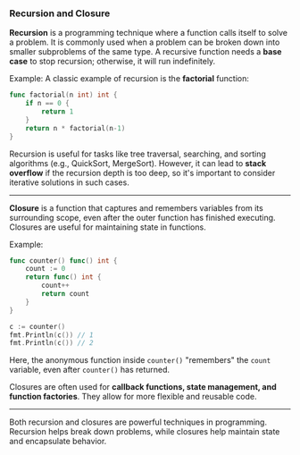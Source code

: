 ### Recursion and Closure  

**Recursion** is a programming technique where a function calls itself to solve a problem. It is commonly used when a problem can be broken down into smaller subproblems of the same type. A recursive function needs a **base case** to stop recursion; otherwise, it will run indefinitely.  

Example: A classic example of recursion is the **factorial** function:  

```go
func factorial(n int) int {
    if n == 0 {
        return 1
    }
    return n * factorial(n-1)
}
```
Recursion is useful for tasks like tree traversal, searching, and sorting algorithms (e.g., QuickSort, MergeSort). However, it can lead to **stack overflow** if the recursion depth is too deep, so it's important to consider iterative solutions in such cases.  

---

**Closure** is a function that captures and remembers variables from its surrounding scope, even after the outer function has finished executing. Closures are useful for maintaining state in functions.  

Example:  

```go
func counter() func() int {
    count := 0
    return func() int {
        count++
        return count
    }
}

c := counter()
fmt.Println(c()) // 1
fmt.Println(c()) // 2
```

Here, the anonymous function inside `counter()` "remembers" the `count` variable, even after `counter()` has returned.  

Closures are often used for **callback functions, state management, and function factories**. They allow for more flexible and reusable code.  

---

Both recursion and closures are powerful techniques in programming. Recursion helps break down problems, while closures help maintain state and encapsulate behavior.